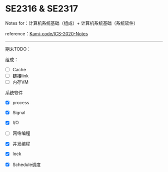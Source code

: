 # SE2316 & SE2317

Notes for：计算机系统基础（组成）+ 计算机系统基础（系统软件）

reference：[Kami-code/ICS-2020-Notes](https://github.com/Kami-code/ICS-2020-Notes)





---

期末TODO：

组成：

- [ ] Cache
- [ ] 链接link
- [ ] 内存VM

系统软件

- [x] process
- [x] Signal
- [x] I/O
- [ ] 网络编程
- [x] 并发编程
- [x] lock
- [x] Schedule调度


